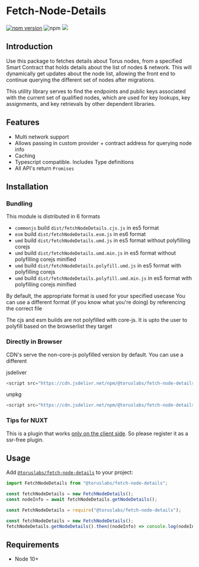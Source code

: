 # Fetch-Node-Details

[![npm version](https://badge.fury.io/js/%40toruslabs%2Ffetch-node-details.svg)](https://badge.fury.io/js/%40toruslabs%2Ffetch-node-details)
![npm](https://img.shields.io/npm/dw/@toruslabs/fetch-node-details)
[![](https://data.jsdelivr.com/v1/package/npm/@toruslabs/fetch-node-details/badge)](https://www.jsdelivr.com/package/npm/@toruslabs/fetch-node-details)

## Introduction

Use this package to fetches details about Torus nodes, from a specified Smart Contract that holds details about the list of nodes & network.
This will dynamically get updates about the node list, allowing the front end to continue querying the different set of nodes after migrations.

This utility library serves to find the endpoints and public keys associated
with the current set of qualified nodes, which are used for key lookups, key
assignments, and key retrievals by other dependent libraries.

## Features

- Multi network support
- Allows passing in custom provider + contract address for querying node info
- Caching
- Typescript compatible. Includes Type definitions
- All API's return `Promises`

## Installation

### Bundling

This module is distributed in 6 formats

- `commonjs` build `dist/fetchNodeDetails.cjs.js` in es5 format
- `esm` build `dist/fetchNodeDetails.esm.js` in es6 format
- `umd` build `dist/fetchNodeDetails.umd.js` in es5 format without polyfilling corejs
- `umd` build `dist/fetchNodeDetails.umd.min.js` in es5 format without polyfilling corejs minified
- `umd` build `dist/fetchNodeDetails.polyfill.umd.js` in es5 format with polyfilling corejs
- `umd` build `dist/fetchNodeDetails.polyfill.umd.min.js` in es5 format with polyfilling corejs minified

By default, the appropriate format is used for your specified usecase
You can use a different format (if you know what you're doing) by referencing the correct file

The cjs and esm builds are not polyfilled with core-js.
It is upto the user to polyfill based on the browserlist they target

### Directly in Browser

CDN's serve the non-core-js polyfilled version by default. You can use a different

jsdeliver

```js
<script src="https://cdn.jsdelivr.net/npm/@toruslabs/fetch-node-details"></script>
```

unpkg

```js
<script src="https://cdn.jsdelivr.net/npm/@toruslabs/fetch-node-details"></script>
```

### Tips for NUXT

This is a plugin that works [only on the client side](https://nuxtjs.org/guide/plugins/#client-side-only). So please register it as a ssr-free plugin.

## Usage

Add [`@toruslabs/fetch-node-details`](https://www.npmjs.com/package/@toruslabs/fetch-node-details) to your project:

```ts
import FetchNodeDetails from "@toruslabs/fetch-node-details";

const fetchNodeDetails = new FetchNodeDetails();
const nodeInfo = await fetchNodeDetails.getNodeDetails();
```

```js
const FetchNodeDetails = require("@toruslabs/fetch-node-details");

const fetchNodeDetails = new FetchNodeDetails();
fetchNodeDetails.getNodeDetails().then((nodeInfo) => console.log(nodeInfo));
```

## Requirements

- Node 10+
